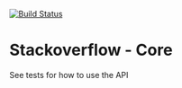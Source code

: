 [![Build Status](https://travis-ci.org/spdeepak/Stackoverflow.svg?branch=master)](https://travis-ci.org/spdeepak/Stackoverflow)

# Stackoverflow - Core

See tests for how to use the API